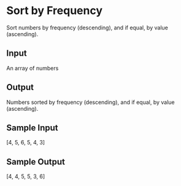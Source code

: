 # Sort by Frequency

Sort numbers by frequency (descending), and if equal, by value (ascending).

## Input
An array of numbers

## Output
Numbers sorted by frequency (descending), and if equal, by value (ascending).

## Sample Input
[4, 5, 6, 5, 4, 3]

## Sample Output
[4, 4, 5, 5, 3, 6]

